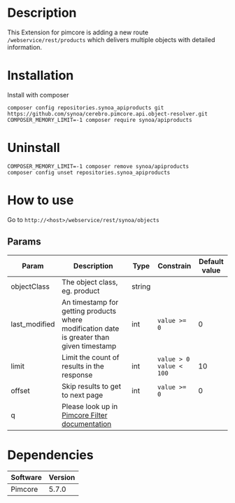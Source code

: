 # Description

This Extension for pimcore is adding a new route ```/webservice/rest/products``` which delivers multiple objects with detailed information.

# Installation

Install with composer

```
composer config repositories.synoa_apiproducts git https://github.com/synoa/cerebro.pimcore.api.object-resolver.git
COMPOSER_MEMORY_LIMIT=-1 composer require synoa/apiproducts
```

# Uninstall

```
COMPOSER_MEMORY_LIMIT=-1 composer remove synoa/apiproducts
composer config unset repositories.synoa_apiproducts
```

# How to use

Go to ```http://<host>/webservice/rest/synoa/objects```

## Params

| Param | Description | Type | Constrain | Default value |
| --- | --- | --- | --- | --- |
| objectClass | The object class, eg. product | string | | |
| last_modified | An timestamp for getting products where modification date is greater than given timestamp | int | <nobr>```value >= 0```</nobr> | 0 |
| limit | Limit the count of results in the response | int | <nobr>```value > 0```</nobr><br><nobr>```value < 100```</nobr>| 10 |
| offset | Skip results to get to next page | int | <nobr>```value >= 0```</nobr> | 0 |
| q | Please look up in [Pimcore Filter documentation](https://pimcore.com/docs/5.x/Development_Documentation/Web_Services/Query_Filters.html) |

# Dependencies

| Software | Version |
| --- | --- |
| Pimcore | 5.7.0 |

